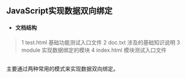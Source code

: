 ## JavaScript实现数据双向绑定

* #### 文档结构   

> 1 test.html  基础功能测试入口文件
> 2 doc.txt   涉及的基础知识说明
> 3 module    实现数据绑定的模块
> 4 index.html 模块测试入口文件

##

主要通过两种常用的模式来实现数据双向绑定。
